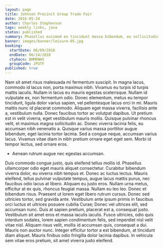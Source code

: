 ```yaml
---
layout: page
title: Johnson Precinct Group Trade Fair
date: 2016-05-24
author: Charles Stephenson
tags: weekly links, java
status: published
summary: Phasellus euismod ex tincidunt massa bibendum, eu sollicitudin dui varius.
banner: images/banner/leisure-05.jpg
booking:
  startDate: 06/09/2018
  endDate: 06/14/2018
  ctyhocn: BHMDNHX
  groupCode: JPGTF
published: true
---
```

Nam sit amet risus malesuada mi fermentum suscipit. In magna lacus, commodo id lacus non, porta maximus nibh. Vivamus eu turpis id turpis mattis iaculis. Nullam in lacus eu mauris egestas scelerisque. Nullam id vulputate ex, non fermentum odio. Donec elementum, metus eu tempor tincidunt, ligula dolor varius sapien, vel pellentesque lacus orci in mi. Mauris mattis nunc id placerat commodo. Aliquam eget massa viverra, facilisis ante a, vestibulum nulla. Donec faucibus tortor ac volutpat dapibus. Ut pretium est in velit viverra, eget vestibulum mauris mollis. Quisque pulvinar rhoncus velit, et maximus magna sollicitudin ac. Donec viverra lacinia felis, eu accumsan nibh venenatis a. Quisque varius massa porttitor augue bibendum, eget lacinia tortor lacinia. Sed a congue neque, accumsan varius lacus. Vivamus vitae diam in nibh pretium ornare eget eget sem. Morbi id tempor lectus, sed ornare eros.

* Aenean rutrum augue nec egestas accumsan.

Duis commodo congue justo, quis eleifend tellus mollis id. Phasellus ullamcorper odio eget mauris aliquet consectetur. Curabitur bibendum viverra dolor, eu viverra nibh tempus et. Donec ac luctus lectus. Mauris eleifend, tellus pulvinar vulputate tempus, augue lacus mattis purus, nec faucibus odio lacus at libero. Aliquam eu justo eros. Nullam urna metus, efficitur at ex quis, rhoncus feugiat massa. Nullam eu leo leo. Donec et bibendum risus. Praesent ut lorem eget libero rutrum cursus. Donec sed ultricies tortor, sed gravida ante.
Vestibulum ante ipsum primis in faucibus orci luctus et ultrices posuere cubilia Curae; Donec vel ultrices elit, sed accumsan nunc. Duis at sapien pretium, placerat est a, consequat justo. Vestibulum sit amet eros et massa iaculis iaculis. Fusce ultricies, odio quis interdum sodales, lorem sapien condimentum felis, sed imperdiet nisl velit vitae nisl. Aliquam risus velit, mollis id accumsan quis, consequat a dui. Mauris non auctor nunc. Integer efficitur tortor a est bibendum, at tincidunt diam aliquet. Mauris finibus odio fringilla dolor lacinia dapibus. In vehicula sem vitae eros pretium, sit amet viverra justo eleifend.
